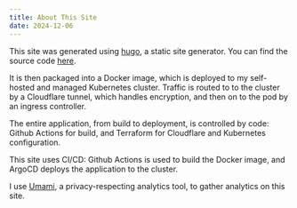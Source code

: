 ```yaml
---
title: About This Site
date: 2024-12-06
---
```


This site was generated using [hugo](https://gohugo.io), a static site generator. You can find the source code
 [here](https://github.com/TheodoreHerzfeld/personal).

It is then packaged into a Docker image, which is deployed to my self-hosted and managed Kubernetes cluster. 
Traffic is routed to to the cluster by a Cloudflare tunnel, which handles encryption, and then on to the pod 
by an ingress controller.

The entire application, from build to deployment, is controlled by code: Github Actions for build, and 
Terraform for Cloudflare and Kubernetes configuration.

This site uses CI/CD: Github Actions is used to build the Docker image, and ArgoCD deploys the application to 
the cluster.

I use [Umami](https://umami.is/), a privacy-respecting analytics tool, to gather analytics on this site.